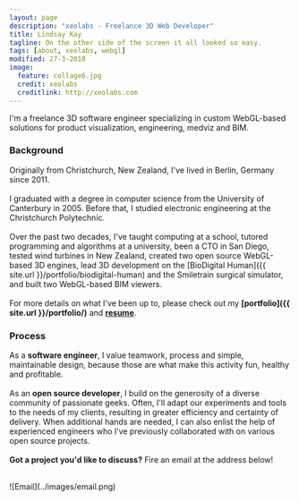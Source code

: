 ```yaml
---
layout: page
description: "xeolabs - Freelance 3D Web Developer"
title: Lindsay Kay
tagline: On the other side of the screen it all looked so easy.
tags: [about, xeolabs, webgl]
modified: 27-3-2018
image:
  feature: collage6.jpg
  credit: xeolabs
  creditlink: http://xeolabs.com
---
```


I'm a freelance 3D software engineer specializing in custom WebGL-based solutions for product visualization, engineering, medviz and BIM.

### Background

Originally from Christchurch, New Zealand, I've lived in Berlin, Germany since 2011.
<br><br>
I graduated with a degree in computer science from the University of Canterbury in 2005. Before that, 
I studied electronic engineering at the Christchurch Polytechnic.
<br><br>
Over the past two decades, I've taught computing at a school, tutored programming and algorithms at a 
university, been a CTO in San Diego, tested wind turbines in New Zealand, created two open source WebGL-based 3D engines, 
lead 3D development on the [BioDigital Human]({{ site.url }}/portfolio/biodigital-human) and the Smiletrain surgical simulator, 
and built two WebGL-based BIM viewers.
<br><br>
For more details on what I've been up to, please check out my **[portfolio]({{ site.url }}/portfolio/)** and **[resume](http://linkedin.com/in/lindsaystanleykay)**. 

### Process

As a **software engineer**, I value teamwork, process and simple, maintainable design, because those are what make this 
activity fun, healthy and profitable. 
<br><br>
As an **open source developer**, I build on the generosity of a diverse community of passionate geeks. Often, I'll adapt our experiments 
and tools to the needs of my clients, resulting in greater efficiency and certainty of delivery. When additional hands are needed, 
I can also enlist the help of experienced engineers who I’ve previously collaborated with on various open source projects. 
<br><br>
**Got a project you'd like to discuss?** Fire an email at the address below!
    
<br>
![Email](../images/email.png)

<!-- [^1]: Please note that, after the first couple of meetings, we'd need to formalize things before moving forward. -->


